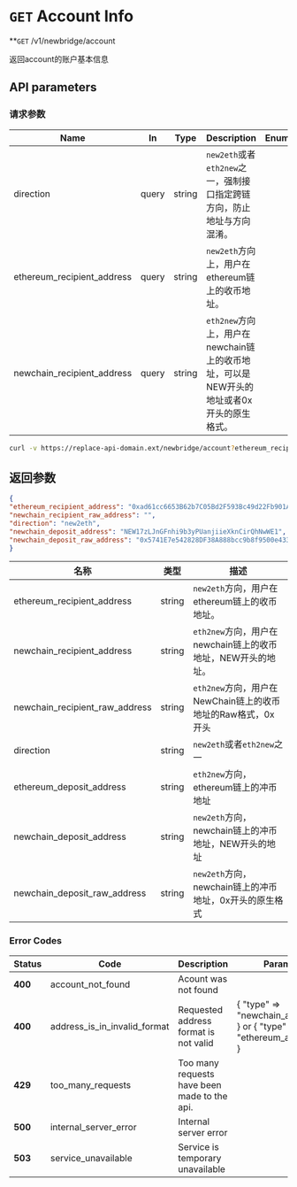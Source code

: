 
# `GET` Account Info

**`GET` /v1/newbridge/account

返回account的账户基本信息

## API parameters

### 请求参数

| **Name**         | **In** | **Type** | **Description**                                              | **Enum** | **Default** |
| ---------------- | ------ | -------- | ------------------------------------------------------------ | -------- | ----------- |
| direction | query  | string   | `new2eth`或者`eth2new`之一，强制接口指定跨链方向，防止地址与方向混淆。 |          |             |
| ethereum_recipient_address | query  | string   | `new2eth`方向上，用户在ethereum链上的收币地址。 |          |             |
| newchain_recipient_address | query | string   | `eth2new`方向上，用户在newchain链上的收币地址，可以是NEW开头的地址或者0x开头的原生格式。 | | |


```bash
curl -v https://replace-api-domain.ext/newbridge/account?ethereum_recipient_address=0xad61cc6653B62b7C05Bd2F593Bc49d22Fb901A9c&direction=new2eth
```

## 返回参数

```json
{
"ethereum_recipient_address": "0xad61cc6653B62b7C05Bd2F593Bc49d22Fb901A9c",
"newchain_recipient_raw_address": "",
"direction": "new2eth",
"newchain_deposit_address": "NEW17zLJnGFnhi9b3yPUanjiieXknCirQhNwWE1",
"newchain_deposit_raw_address": "0x5741E7e542828DF38A888bcc9b8f9500e4331420"
}
```

| 名称                 | 类型          | 描述                                                         |
| -------------------- | ------------- | ------------------------------------------------------------ |
| ethereum_recipient_address | string  | `new2eth`方向，用户在ethereum链上的收币地址。 |
| newchain_recipient_address | string   | `eth2new`方向，用户在newchain链上的收币地址，NEW开头的地址。 |
| newchain_recipient_raw_address | string        | `eth2new`方向，用户在NewChain链上的收币地址的Raw格式，0x开头          |
| direction                      | string | `new2eth`或者`eth2new`之一                                   |
| ethereum_deposit_address       | string | `eth2new`方向，ethereum链上的冲币地址                        |
| newchain_deposit_address       | string | `new2eth`方向，newchain链上的冲币地址，NEW开头的地址         |
| newchain_deposit_raw_address   | string | `new2eth`方向， newchain链上的冲币地址，0x开头的原生格式     |



### Error Codes

| **Status** | **Code**                     | **Description**                              | **Params**                                                   |
| ---------- | ---------------------------- | -------------------------------------------- | ------------------------------------------------------------ |
| **400**    | account_not_found            | Acount was not found                         |                                                              |
| **400**    | address_is_in_invalid_format | Requested address format is not valid        | { "type" => "newchain_address" } or  { "type" => "ethereum_address" } |
| **429**    | too_many_requests            | Too many requests have been made to the api. |                                                              |
| **500**    | internal_server_error        | Internal server error                        |                                                              |
| **503**    | service_unavailable          | Service is temporary unavailable             |                                                              |